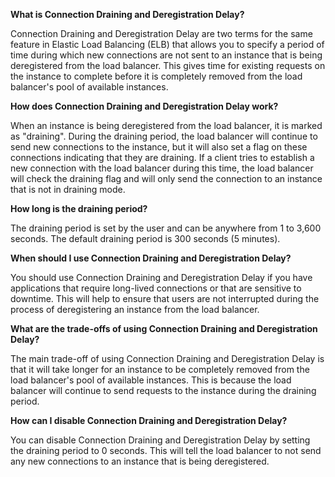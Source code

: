 **What is Connection Draining and Deregistration Delay?**

Connection Draining and Deregistration Delay are two terms for the same feature in Elastic Load Balancing (ELB) that allows you to specify a period of time during which new connections are not sent to an instance that is being deregistered from the load balancer. This gives time for existing requests on the instance to complete before it is completely removed from the load balancer's pool of available instances.

**How does Connection Draining and Deregistration Delay work?**

When an instance is being deregistered from the load balancer, it is marked as "draining". During the draining period, the load balancer will continue to send new connections to the instance, but it will also set a flag on these connections indicating that they are draining. If a client tries to establish a new connection with the load balancer during this time, the load balancer will check the draining flag and will only send the connection to an instance that is not in draining mode.

**How long is the draining period?**

The draining period is set by the user and can be anywhere from 1 to 3,600 seconds. The default draining period is 300 seconds (5 minutes).

**When should I use Connection Draining and Deregistration Delay?**

You should use Connection Draining and Deregistration Delay if you have applications that require long-lived connections or that are sensitive to downtime. This will help to ensure that users are not interrupted during the process of deregistering an instance from the load balancer.

**What are the trade-offs of using Connection Draining and Deregistration Delay?**

The main trade-off of using Connection Draining and Deregistration Delay is that it will take longer for an instance to be completely removed from the load balancer's pool of available instances. This is because the load balancer will continue to send requests to the instance during the draining period.

**How can I disable Connection Draining and Deregistration Delay?**

You can disable Connection Draining and Deregistration Delay by setting the draining period to 0 seconds. This will tell the load balancer to not send any new connections to an instance that is being deregistered.